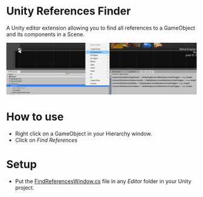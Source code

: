 # Unity References Finder
A Unity editor extension allowing you to find all references to a GameObject and its components in a Scene.

<img src="https://raw.githubusercontent.com/MrNothing/Unity-References-Finder/master/unknown.png" width="800">

# How to use
- Right click on a GameObject in your Hierarchy window.
- Click on *Find References*

# Setup
- Put the [FindReferencesWindow.cs](https://github.com/MrNothing/Unity-References-Finder/blob/master/FindReferencesWindow.cs) file in any *Editor* folder in your Unity project.
